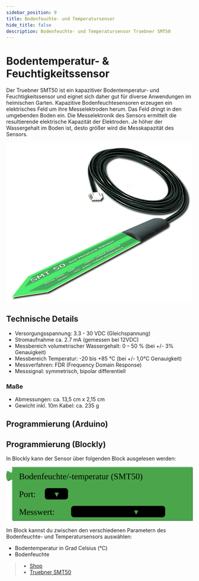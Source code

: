 ```yaml
---
sidebar_position: 9
title: Bodenfeuchte- und Temperatursensor
hide_title: false
description: Bodenfeuchte- und Temperatursensor Truebner SMT50
---
```


# Bodentemperatur- & Feuchtigkeitssensor 

Der Truebner SMT50 ist ein kapazitiver Bodentemperatur- und Feuchtigkeitssensor und eignet sich daher gut für diverse Anwendungen im heimischen Garten. Kapazitive Bodenfeuchtesensoren erzeugen ein elektrisches Feld um ihre Messelektroden herum. Das Feld dringt in den umgebenden Boden ein. Die Messelektronik des Sensors ermittelt die resultierende elektrische Kapazität der Elektroden. Je höher der Wassergehalt im Boden ist, desto größer wird die Messkapazität des Sensors.

![](../../static/img/hardware-bilder/bodenfeuchte-temperatursensor/sensoren_bodenfeuchte_temperatur.png)

## Technische Details
- Versorgungsspannung: 3.3 - 30 VDC (Gleichspannung)
- Stromaufnahme ca. 2.7 mA (gemessen bei 12VDC)
- Messbereich volumetrischer Wassergehalt: 0 – 50 % (bei +/- 3% Genauigkeit)
- Messbereich Temperatur: -20 bis +85 °C (bei +/- 1,0°C Genauigkeit)
- Messverfahren: FDR (Frequency Domain Response)
- Messsignal: symmetrisch, bipolar differentiell

### Maße
- Abmessungen: ca. 13,5 cm x 2,15 cm
- Gewicht inkl. 10m Kabel: ca. 235 g

## Programmierung (Arduino)



## Programmierung (Blockly)

In Blockly kann der Sensor über folgenden Block ausgelesen werden:

![](../../static/img/hardware-bilder/bodenfeuchte-temperatursensor/block_bodenfeuchte_temperatur.svg)

Im Block kannst du zwischen den verschiedenen Parametern des Bodenfeuchte- und Temperatursensors auswählen:

- Bodentemperatur in Grad Celsius (°C)
- Bodenfeuchte


>- [Shop](https://sensebox.kaufen/product/bodenfeuchte-temperatursensor-smt50)
>- [Truebner SMT50](https://www.truebner.de/assets/download/SMT50_Flyer_DE.pdf)
 